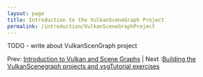 ```yaml
---
layout: page
title: Introduction to the VulkanSceneGraph Project
permalink: /introduction/VulkanSceneGraphProject
---
```


TODO - write about VulkanScenGraph project

Prev: [Introduction to Vulkan and Scene Graphs](VulkanAndSceneGraphs.md) | Next :[Building the VulkanScenegraph projects and vsgTutorial exercises](BuildingVulkanSceneGraph.md)
